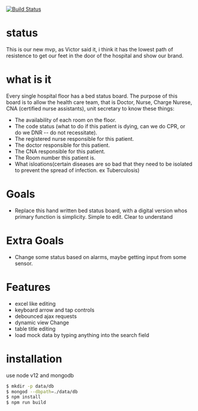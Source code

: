 [![Build Status](https://api.shippable.com/projects/55349138edd7f2c052c8a648/badge?branchName=master)](https://app.shippable.com/projects/55349138edd7f2c052c8a648/builds/latest)

# status
This is our new mvp, as Victor said it, i think it has the lowest path of resistence to get our feet in the door of the hospital and show our brand.

# what is it
Every single hospital floor has a bed status board. The purpose of this board is to allow the health care team, that is Doctor, Nurse, Charge Nurese, CNA (certified nurse assistants), unit secretary to know these things:
<ul>
<li>The availability of each room on the floor.</li>
<li>The code status (what to do if this patient is dying, can we do CPR, or do we DNR -- do not recessitate).</li>
<li>The registered nurse responsible for this patient.</li>
<li>The doctor responsible for this patient.</li>
<li>The CNA responsible for this patient.</li>
<li>The Room number this patient is.</li>
<li>What isloations(certain diseases are so bad that they need to be isolated to prevent the spread of infection. ex Tuberculosis)</li>
</ul>

# Goals
<ul>   <li>Replace this hand written bed status board, with a digital version whos primary function is simplicity. Simple to edit. Clear to understand</li> </ul>

# Extra Goals
<ul>   <li>Change some status based on alarms, maybe getting input from some sensor.</li> </ul>

# Features
<ul>
<li> excel like editing
<li> keyboard arrow and tap controls
<li> debounced ajax requests
<li> dynamic view Change
<li> table title editing
<li> load mock data by typing anything into the search field
</ul>

# installation
use node v12 and mongodb

```sh
$ mkdir -p data/db
$ mongod --dbpath=./data/db
$ npm install
$ npm run build
```
